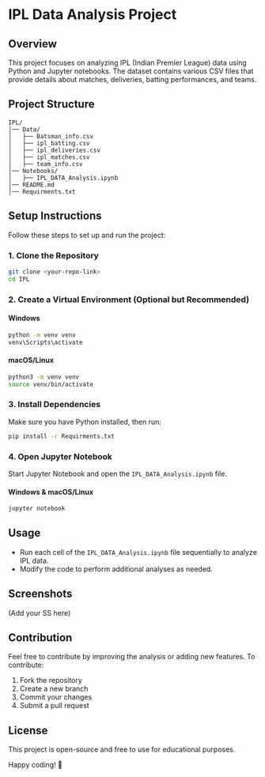 # IPL Data Analysis Project

## Overview
This project focuses on analyzing IPL (Indian Premier League) data using Python and Jupyter notebooks. The dataset contains various CSV files that provide details about matches, deliveries, batting performances, and teams. 

## Project Structure
```
IPL/
│── Data/
│   ├── Batsman_info.csv
│   ├── ipl_batting.csv
│   ├── ipl_deliveries.csv
│   ├── ipl_matches.csv
│   ├── team_info.csv
│── Notebooks/
│   ├── IPL_DATA_Analysis.ipynb
│── README.md
│── Requirments.txt
```

## Setup Instructions
Follow these steps to set up and run the project:

### 1. Clone the Repository
```bash
git clone <your-repo-link>
cd IPL
```

### 2. Create a Virtual Environment (Optional but Recommended)
#### Windows
```bash
python -m venv venv
venv\Scripts\activate
```
#### macOS/Linux
```bash
python3 -m venv venv
source venv/bin/activate
```

### 3. Install Dependencies
Make sure you have Python installed, then run:
```bash
pip install -r Requirments.txt
```

### 4. Open Jupyter Notebook
Start Jupyter Notebook and open the `IPL_DATA_Analysis.ipynb` file.
#### Windows & macOS/Linux
```bash
jupyter notebook
```

## Usage
- Run each cell of the `IPL_DATA_Analysis.ipynb` file sequentially to analyze IPL data.
- Modify the code to perform additional analyses as needed.

## Screenshots
(Add your SS here)

## Contribution
Feel free to contribute by improving the analysis or adding new features. To contribute:
1. Fork the repository
2. Create a new branch
3. Commit your changes
4. Submit a pull request

## License
This project is open-source and free to use for educational purposes.

Happy coding! 🚀

